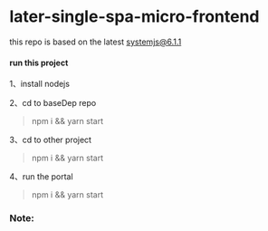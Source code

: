 # later-single-spa-micro-frontend
this repo is based on the latest systemjs@6.1.1

#### run this project

1、install nodejs

2、cd to baseDep repo

> npm i && yarn start

3、cd to other project
> npm i && yarn start

4、run the portal
> npm i && yarn start


### Note:

